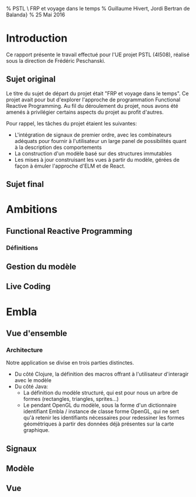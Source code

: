 
% PSTL \\ FRP et voyage dans le temps
% Guillaume Hivert, Jordi Bertran de Balanda}
% 25 Mai 2016

# Introduction

Ce rapport présente le travail effectué pour l'UE projet PSTL (4I508), réalisé
sous la direction de Frédéric Peschanski.

## Sujet original

Le titre du sujet de départ du projet était "FRP et voyage dans le temps". Ce
projet avait pour but d'explorer l'approche de programmation Functional Reactive
Programming. Au fil du déroulement du projet, nous avons été amenés à
privilégier certains aspects du projet au profit d'autres.

Pour rappel, les tâches du projet étaient les suivantes:

* L'intégration de signaux de premier ordre, avec les combinateurs adéquats pour
fournir à l'utilisateur un large panel de possibilités quant à la description
des comportements
* La construction d'un modèle basé sur des structures immutables
* Les mises à jour construisant les vues à partir du modèle, gérées de façon à
émuler l'approche d'ELM et de React.

## Sujet final

# Ambitions

## Functional Reactive Programming

### Définitions

## Gestion du modèle

## Live Coding

# Embla

## Vue d'ensemble

### Architecture

Notre application se divise en trois parties distinctes.

* Du côté Clojure, la définition des macros offrant à l'utilisateur d'interagir
avec le modèle
* Du côté Java:
  * La définition du modèle structuré, qui est pour nous un arbre de formes
  (rectangles, triangles, sprites...)
  * Le pendant OpenGL du modèle, sous la forme d'un dictionnaire identifiant
  Embla / instance de classe forme OpenGL, qui ne sert qu'à retenir les
  identifiants nécessaires pour redessiner les formes géométriques à partir des
  données déjà présentes sur la carte graphique.

###

## Signaux

## Modèle

## Vue
